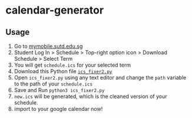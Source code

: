 # calendar-generator

## Usage
1. Go to [mymobile.sutd.edu.sg](mymobile.sutd.edu.sg)
2. Student Log In > Schedule > Top-right option icon > Download Schedule > Select Term 
3. You will get `schedule.ics` for your selected term
4. Download this Python file [`ics_fixer2.py`](https://github.com/MarkHershey/calendar-generator/blob/master/ics_fixer2.py)
5. Open `ics_fixer2.py` using any text editor and change the `path` variable to the path of your `schedule.ics`
6. Save and Run `python3 ics_fixer2.py`
7. `new.ics` will be generated, which is the cleaned version of your schedule.
8. import to your google calendar now!
